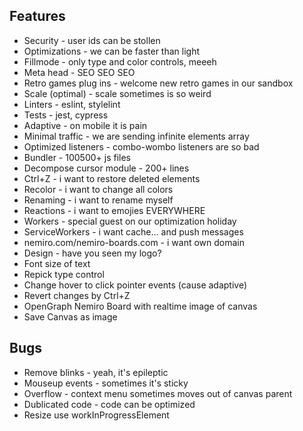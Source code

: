 ## Features

* Security - user ids can be stollen
* Optimizations - we can be faster than light
* Fillmode - only type and color controls, meeeh
* Meta head - SEO SEO SEO
* Retro games plug ins - welcome new retro games in our sandbox
* Scale (optimal) - scale sometimes is so weird
* Linters - eslint, stylelint
* Tests - jest, cypress
* Adaptive - on mobile it is pain
* Minimal traffic - we are sending infinite elements array
* Optimized listeners - combo-wombo listeners are so bad
* Bundler - 100500+ js files
* Decompose cursor module - 200+ lines
* Ctrl+Z - i want to restore deleted elements
* Recolor - i want to change all colors
* Renaming - i want to rename myself
* Reactions - i want to emojies EVERYWHERE
* Workers - special guest on our optimization holiday
* ServiceWorkers - i want cache... and push messages
* nemiro.com/nemiro-boards.com - i want own domain
* Design - have you seen my logo?
* Font size of text
* Repick type control
* Change hover to click pointer events (cause adaptive)
* Revert changes by Ctrl+Z
* OpenGraph Nemiro Board with realtime image of canvas
* Save Canvas as image

## Bugs

* Remove blinks - yeah, it's epileptic
* Mouseup events - sometimes it's sticky
* Overflow - context menu sometimes moves out of canvas parent
* Dublicated code - code can be optimized
* Resize use workInProgressElement
